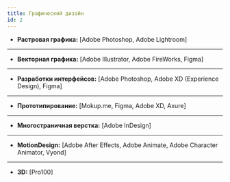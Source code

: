 ```yaml
---
title: Графический дизайн
id: 2
---
```


- **Растровая графика:** [Adobe Photoshop, Adobe Lightroom]
---
- **Векторная графика:** [Adobe Illustrator, Adobe FireWorks, Figma]
---
- **Разработки интерфейсов:** [Adobe Photoshop, Adobe XD (Experience Design), Figma]
---
- **Прототипирование:** [Mokup.me, Figma, Adobe XD, Axure]
---
- **Многостраничная верстка:** [Adobe InDesign]
---
- **MotionDesign:** [Adobe After Effects, Adobe Animate, Adobe Character Animator, Vyond]
---
- **3D:** [Pro100]